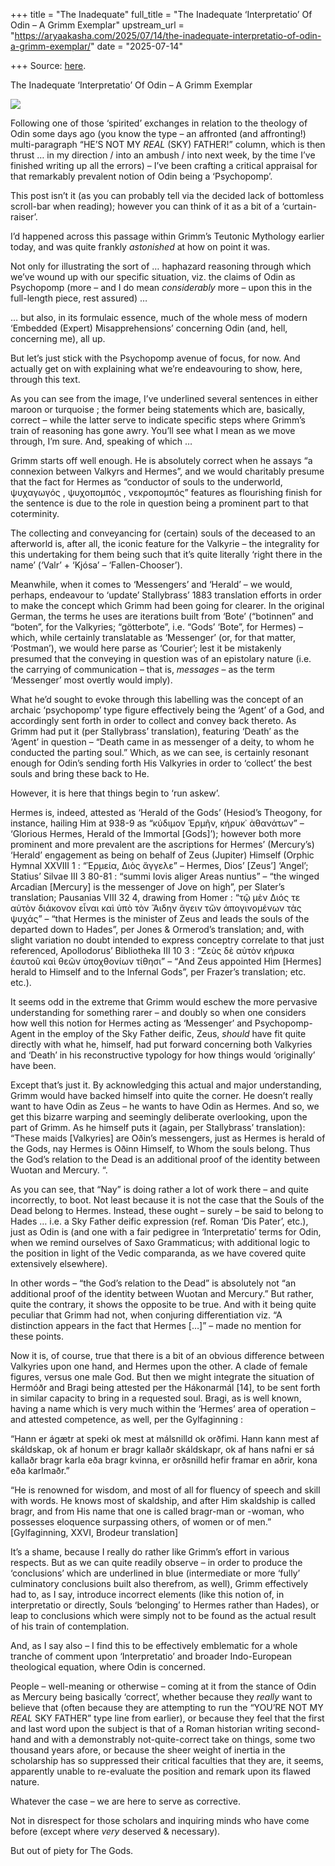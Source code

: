+++
title = "The Inadequate"
full_title = "The Inadequate ‘Interpretatio’ Of Odin – A Grimm Exemplar"
upstream_url = "https://aryaakasha.com/2025/07/14/the-inadequate-interpretatio-of-odin-a-grimm-exemplar/"
date = "2025-07-14"

+++
Source: [here](https://aryaakasha.com/2025/07/14/the-inadequate-interpretatio-of-odin-a-grimm-exemplar/).

The Inadequate ‘Interpretatio’ Of Odin – A Grimm Exemplar

![](https://aryaakasha.com/wp-content/uploads/2025/07/arya-akasha-grimm-psychopomp-3.png?w=715)

Following one of those ‘spirited’ exchanges in relation to the theology of Odin some days ago (you know the type – an affronted (and affronting!) multi-paragraph “HE’S NOT MY *REAL* (SKY) FATHER!” column, which is then thrust … in my direction / into an ambush / into next week, by the time I’ve finished writing up all the errors) – I’ve been crafting a critical appraisal for that remarkably prevalent notion of Odin being a ‘Psychopomp’.

This post isn’t it (as you can probably tell via the decided lack of bottomless scroll-bar when reading); however you can think of it as a bit of a ‘curtain-raiser’.

I’d happened across this passage within Grimm’s Teutonic Mythology earlier today, and was quite frankly *astonished* at how on point it was.

Not only for illustrating the sort of … haphazard reasoning through which we’ve wound up with our specific situation, viz. the claims of Odin as Psychopomp (more – and I do mean *considerably* more – upon this in the full-length piece, rest assured) …

… but also, in its formulaic essence, much of the whole mess of modern ‘Embedded (Expert) Misapprehensions’ concerning Odin (and, hell, concerning me), all up.

But let’s just stick with the Psychopomp avenue of focus, for now. And actually get on with explaining what we’re endeavouring to show, here, through this text.

As you can see from the image, I’ve underlined several sentences in either maroon or turquoise ; the former being statements which are, basically, correct – while the latter serve to indicate specific steps where Grimm’s train of reasoning has gone awry. You’ll see what I mean as we move through, I’m sure. And, speaking of which …

Grimm starts off well enough. He is absolutely correct when he assays “a connexion between Valkyrs and Hermes”, and we would charitably presume that the fact for Hermes as “conductor of souls to the underworld, ψυχαγωγός , ψυχοπομπός , νεκροπομπός” features as flourishing finish for the sentence is due to the role in question being a prominent part to that coterminity.

The collecting and conveyancing for (certain) souls of the deceased to an afterworld is, after all, the iconic feature for the Valkyrie – the integrality for this undertaking for them being such that it’s quite literally ‘right there in the name’ (‘Valr’ + ‘Kjósa’ – ‘Fallen-Chooser’).

Meanwhile, when it comes to ‘Messengers’ and ‘Herald’ – we would, perhaps, endeavour to ‘update’ Stallybrass’ 1883 translation efforts in order to make the concept which Grimm had been going for clearer. In the original German, the terms he uses are iterations built from ‘Bote’ (“botinnen” and “boten”, for the Valkyries; “götterbote”, i.e. “Gods’ ‘Bote”, for Hermes) – which, while certainly translatable as ‘Messenger’ (or, for that matter, ‘Postman’), we would here parse as ‘Courier’; lest it be mistakenly presumed that the conveying in question was of an epistolary nature (i.e. the carrying of communication – that is, *messages* – as the term ‘Messenger’ most overtly would imply).

What he’d sought to evoke through this labelling was the concept of an archaic ‘psychopomp’ type figure effectively being the ‘Agent’ of a God, and accordingly sent forth in order to collect and convey back thereto. As Grimm had put it (per Stallybrass’ translation), featuring ‘Death’ as the ‘Agent’ in question – “Death came in as messenger of a deity, to whom he conducted the parting soul.” Which, as we can see, is certainly resonant enough for Odin’s sending forth His Valkyries in order to ‘collect’ the best souls and bring these back to He.

However, it is here that things begin to ‘run askew’.

Hermes is, indeed, attested as ‘Herald of the Gods’ (Hesiod’s Theogony, for instance, hailing Him at 938-9 as “κύδιμον Ἑρμῆν, κήρυκ᾽ ἀθανάτων” – ‘Glorious Hermes, Herald of the Immortal \[Gods\]’); however both more prominent and more prevalent are the ascriptions for Hermes’ (Mercury’s) ‘Herald’ engagement as being on behalf of Zeus (Jupiter) Himself (Orphic Hymnal XXVIII 1 : “Ἑρμεία, Διὸς ἄγγελε” – Hermes, Dios’ \[Zeus’\] ‘Angel’; Statius’ Silvae III 3 80-81 : “summi Iovis aliger Areas nuntius” – “the winged Arcadian \[Mercury\] is the messenger of Jove on high”, per Slater’s translation; Pausanias VIII 32 4, drawing from Homer : “τῷ μὲν Διός τε αὐτὸν διάκονον εἶναι καὶ ὑπὸ τὸν Ἅιδην ἄγειν τῶν ἀπογινομένων τὰς ψυχάς” – “that Hermes is the minister of Zeus and leads the souls of the departed down to Hades”, per Jones & Ormerod’s translation; and, with slight variation no doubt intended to express conceptry correlate to that just referenced, Apollodorus’ Bibliotheka III 10 3 : “Ζεὺς δὲ αὐτὸν κήρυκα ἑαυτοῦ καὶ θεῶν ὑποχθονίων τίθησι” – “And Zeus appointed Him \[Hermes\] herald to Himself and to the Infernal Gods”, per Frazer’s translation; etc. etc.).

It seems odd in the extreme that Grimm would eschew the more pervasive understanding for something rarer – and doubly so when one considers how well this notion for Hermes acting as ‘Messenger’ and Psychopomp-Agent in the employ of the Sky Father deific, Zeus, *should* have fit quite directly with what he, himself, had put forward concerning both Valkyries and ‘Death’ in his reconstructive typology for how things would ‘originally’ have been.

Except that’s just it. By acknowledging this actual and major understanding, Grimm would have backed himself into quite the corner. He doesn’t really want to have Odin as Zeus – he wants to have Odin as Hermes. And so, we get this bizarre warping and seemingly deliberate overlooking, upon the part of Grimm. As he himself puts it (again, per Stallybrass’ translation): “These maids \[Valkyries\] are Oðin’s messengers, just as Hermes is herald of the Gods, nay Hermes is Oðinn Himself, to Whom the souls belong. Thus the God’s relation to the Dead is an additional proof of the identity between Wuotan and Mercury. “.

As you can see, that “Nay” is doing rather a lot of work there – and quite incorrectly, to boot. Not least because it is not the case that the Souls of the Dead belong to Hermes. Instead, these ought – surely – be said to belong to Hades … i.e. a Sky Father deific expression (ref. Roman ‘Dis Pater’, etc.), just as Odin is (and one with a fair pedigree in ‘Interpretatio’ terms for Odin, when we remind ourselves of Saxo Grammaticus; with additional logic to the position in light of the Vedic comparanda, as we have covered quite extensively elsewhere).

In other words – “the God’s relation to the Dead” is absolutely not “an additional proof of the identity between Wuotan and Mercury.” But rather, quite the contrary, it shows the opposite to be true. And with it being quite peculiar that Grimm had not, when conjuring differentiation viz. “A distinction appears in the fact that Hermes \[…\]” – made no mention for these points.

Now it is, of course, true that there is a bit of an obvious difference between Valkyries upon one hand, and Hermes upon the other. A clade of female figures, versus one male God. But then we might integrate the situation of Hermóðr and Bragi being attested per the Hákonarmál \[14\], to be sent forth in similar capacity to bring in a requested soul. Bragi, as is well known, having a name which is very much within the ‘Hermes’ area of operation – and attested competence, as well, per the Gylfaginning :

“Hann er ágætr at speki ok mest at málsnilld ok orðfimi. Hann kann mest af skáldskap, ok af honum er bragr kallaðr skáldskapr, ok af hans nafni er sá kallaðr bragr karla eða bragr kvinna, er orðsnilld hefir framar en aðrir, kona eða karlmaðr.”

“He is renowned for wisdom, and most of all for fluency of speech and skill with words. He knows most of skaldship, and after Him skaldship is called bragr, and from His name that one is called bragr-man or -woman, who possesses eloquence surpassing others, of women or of men.”  
\[Gylfaginning, XXVI, Brodeur translation\]

It’s a shame, because I really do rather like Grimm’s effort in various respects. But as we can quite readily observe – in order to produce the ‘conclusions’ which are underlined in blue (intermediate or more ‘fully’ culminatory conclusions built also therefrom, as well), Grimm effectively had to, as I say, introduce incorrect elements (like this notion of, in interpretatio or directly, Souls ‘belonging’ to Hermes rather than Hades), or leap to conclusions which were simply not to be found as the actual result of his train of contemplation.

And, as I say also – I find this to be effectively emblematic for a whole tranche of comment upon ‘Interpretatio’ and broader Indo-European theological equation, where Odin is concerned.

People – well-meaning or otherwise – coming at it from the stance of Odin as Mercury being basically ‘correct’, whether because they *really* want to believe that (often because they are attempting to run the “YOU’RE NOT MY *REAL* SKY FATHER” type line from earlier), or because they feel that the first and last word upon the subject is that of a Roman historian writing second-hand and with a demonstrably not-quite-correct take on things, some two thousand years afore, or because the sheer weight of inertia in the scholarship has so suppressed their critical faculties that they are, it seems, apparently unable to re-evaluate the position and remark upon its flawed nature.

Whatever the case – we are here to serve as corrective.

Not in disrespect for those scholars and inquiring minds who have come before (except where *very* deserved & necessary).

But out of piety for The Gods.

